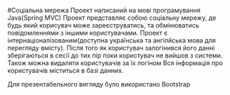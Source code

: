 #Соціальна мережа
Проект написаний на мові програмування Java(Spring MVC)
Проект представляє собою соціальну мережу, де будь який корисувач може зареєструватись, та обмінюватись 
повідомленнями з іншими користувачами.
Проект є інтернаціоналізованим(доступна українська та ангілйська мова для перегляду вмісту).
Після того як користувач залогінився його данні зберігаються в сесії до тих пір поки користувач не вийшов з системи.
Також можна видаляти користувачів за їх логіном
Вся інформація про користувачів міститься в базі данних.


Для презентабельного вигляду було використано Bootstrap
